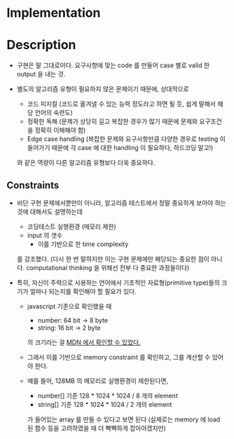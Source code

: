 # Implementation

# Description

- 구현은 말 그대로이다. 요구사항에 맞는 code 를 만들어 case 별로 valid 한 output 을 내는 것.
- 별도의 알고리즘 유형이 필요하지 않은 문제이기 때문에, 상대적으로
    - 코드 피지컬 (코드로 옮겨낼 수 있는 능력 정도라고 하면 될 듯, 쉽게 말해서 해당 언어의 숙련도)
    - 정확한 독해 (문제가 상당히 길고 복잡한 경우가 많기 때문에 문제와 요구조건을 정확히 이해해야 함)
    - Edge case handling (복잡한 문제와 요구사항만큼 다양한 경우로 testing 이 들어가기 때문에 각 case 에 대한 handling 이 필요하다, 하드코딩 말고!)

  와 같은 역량이 다른 알고리즘 유형보다 더욱 중요하다.


## Constraints

- 비단 구현 문제에서뿐만이 아니라, 알고리즘 테스트에서 정말 중요하게 보아야 하는 것에 대해서도 설명하는데
    - 코딩테스트 실행환경 (메모리 제한)
    - input 의 갯수
        - 이를 기반으로 한 time complexity

  를 강조했다. (다시 한 번 말하지만 이는 구현 문제에만 해당되는 중요한 점이 아니다. computational thinking 을 위해선 전부 다 중요한 과정들이다)

- 특히, 자신이 주력으로 사용하는 언어에서 기초적인 자료형(primitive type)들의 크기가 얼마나 되는지를 확인해야 할 필요가 있다.
    - javascript 기준으로 확인했을 때
        - number: 64 bit → 8 byte
        - string: 16 bit → 2 byte

      의 크기라는 걸 [MDN 에서 확인할 수 있었다.](https://developer.mozilla.org/en-US/docs/Web/JavaScript/Data_structures)

    - 그래서 이를 기반으로 memory constraint 를 확인하고, 그를 계산할 수 있어야 한다.
    - 예를 들어, 128MB 의 메모리로 실행환경이 제한된다면,
        - number[] 기준 128 * 1024 * 1024 / 8 개의 element
        - string[] 기준 128 * 1024 * 1024 / 2 개의 element

      가 들어있는 array 를 만들 수 있다고 보면 된다 (실제로는 memory 에 load 된 함수 등을 고려하였을 때 더 빡빡하게 잡아야겠지만)